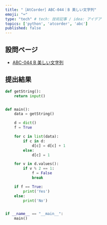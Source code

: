 ```yaml
---
title: "［AtCorder］ABC-044｜B 美しい文字列"
emoji: "⌨️"
type: "tech" # tech: 技術記事 / idea: アイデア
topics: ['python', 'atcorder', 'abc']
published: false
---
```


## 設問ページ

- [ABC-044 B 美しい文字列](https://atcoder.jp/contests/abc044/tasks/abc044_b)

## 提出結果

```python
def getString():
    return input()


def main():
    data = getString()

    d = dict()
    f = True

    for c in list(data):
        if c in d:
            d[c] = d[c] + 1
        else:
            d[c] = 1

    for v in d.values():
        if v % 2 == 1:
            f = False
            break

    if f == True:
        print('Yes')
    else:
        print('No')


if __name__ == "__main__":
    main()
```
